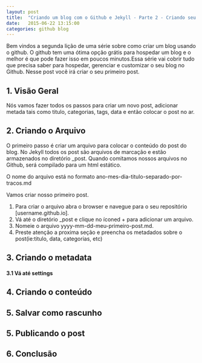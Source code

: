 ```yaml
---
layout: post
title:  "Criando um blog com o Github e Jekyll - Parte 2 - Criando seu primeiro Post"
date:   2015-06-22 13:15:00
categories: github blog
---
```


Bem vindos a segunda lição de uma série sobre como criar um blog usando o github. O github tem uma ótima opção grátis para hospedar um blog e o melhor é que pode fazer isso em poucos minutos.Essa série vai cobrir tudo que precisa saber para hospedar, gerenciar e customizar o seu blog no Github. Nesse post você irá criar o seu primeiro post.

## 1. Visão Geral
Nós vamos fazer todos os passos para criar um novo post, adicionar metada tais como titulo, categorias, tags, data e então colocar o post no ar. 

## 2. Criando o Arquivo
O primeiro passo é criar um arquivo para colocar o conteúdo do post do blog. No Jekyll todos os post são arquivos de marcação e estão armazenados no diretório _post. Quando comitamos nossos arquivos no Github, será compilado para um html estático.

O nome do arquivo está no formato ano-mes-dia-titulo-separado-por-tracos.md

Vamos criar nosso primeiro post.

1. Para criar o arquivo abra o browser e navegue para o seu repositório [username.github.io].
2. Vá até o diretório _post e clique no íconed + para adicionar um arquivo.
3. Nomeie o arquivo yyyy-mm-dd-meu-primeiro-post.md.
4. Preste atenção a proxima seção e preencha os metadados sobre o post(ie:titulo, data, categorias, etc)

## 3. Criando o metadata

#### 3.1 Vá até settings

## 4. Criando  o conteúdo

## 5. Salvar como rascunho

## 5. Publicando o post

 ## 6. Conclusão


